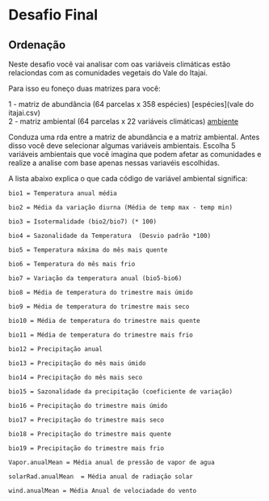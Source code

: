 Desafio Final
================

Ordenação
---------

Neste desafio você vai analisar com oas variáveis climáticas estão relaciondas com as comunidades vegetais do Vale do Itajai.

Para isso eu foneço duas matrizes para você:

1 - matriz de abundância (64 parcelas x 358 espécies) [espécies](vale do itajai.csv)  
2 - matriz ambiental (64 parcelas x 22 variáveis climáticas) [ambiente](env_world_Clim_v2.csv)

Conduza uma rda entre a matriz de abundância e a matriz ambiental. Antes disso você deve selecionar algumas variáveis ambientais. Escolha 5 variáveis ambientais que você imagina que podem afetar as comunidades e realize a analise com base apenas nessas variavéis escolhidas.

A lista abaixo explica o que cada código de variável ambiental significa:

    bio1 = Temperatura anual média

    bio2 = Média da variação diurna (Média de temp max - temp min)

    bio3 = Isotermalidade (bio2/bio7) (* 100)

    bio4 = Sazonalidade da Temperatura  (Desvio padrão *100)

    bio5 = Temperatura máxima do mês mais quente

    bio6 = Temperatura do mês mais frio

    bio7 = Variação da temperatura anual (bio5-bio6)

    bio8 = Média de temperatura do trimestre mais úmido

    bio9 = Média de temperatura do trimestre mais seco

    bio10 = Média de temperatura do trimestre mais quente

    bio11 = Média de temperatura do trimestre mais frio

    bio12 = Precipitação anual

    bio13 = Precipitação do mês mais úmido

    bio14 = Precipitação do mês mais seco

    bio15 = Sazonalidade da precipitação (coeficiente de variação)

    bio16 = Precipitação do trimestre mais úmido

    bio17 = Precipitação do trimestre mais seco

    bio18 = Precipitação do trimestre mais quente

    bio19 = Precipitação do trimestre mais frio

    Vapor.anualMean = Média anual de pressão de vapor de agua

    solarRad.anualMean  = Média anual de radiação solar

    wind.anualMean = Média Anual de velociadade do vento
